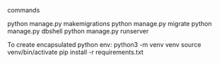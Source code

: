 commands

python manage.py makemigrations
python manage.py migrate
python manage.py dbshell
python manage.py runserver

To create encapsulated python env:
python3 -m venv venv
source venv/bin/activate
pip install -r requirements.txt
